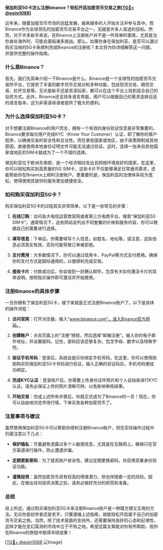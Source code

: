 **保加利亚5G卡怎么注册binance？轻松开启加密货币交易之旅[[TG💪+ @esim1088](https://t.me/s/esim1088)]**

近年来，随着加密货币市场的迅猛发展，越来越多的人开始关注并参与其中。而Binance作为全球领先的加密货币交易平台之一，无疑是许多人首选的目标。然而，对于许多新手来说，在Binance上注册账户并不是一件简单的事情，尤其是当你身处海外时，可能会面临诸多挑战。那么，如果你身在保加利亚，是否可以通过购买当地的5G卡来顺利完成Binance的注册呢？本文将为你详细解答这一问题，并提供完整的操作指南。

### 什么是Binance？

首先，我们先简单介绍一下Binance是什么。Binance是一个全球性的加密货币交易所平台，它提供了丰富的数字货币交易对和多种功能，包括现货交易、期货交易、杠杆交易等。无论是新手还是资深玩家，都可以在这个平台上找到适合自己的投资方式。此外，Binance还支持多语言界面，用户可以根据自己的需求选择合适的语言版本，这为非英语母语者提供了极大的便利。

### 为什么选择保加利亚5G卡？

对于想要注册Binance的用户而言，拥有一个有效的身份验证信息是非常重要的。Binance要求每位用户完成KYC（Know Your Customer）认证，即了解你的客户程序，以确保交易的安全性和合法性。而在某些国家或地区，由于政策限制或其他原因，直接使用本地身份证明文件可能无法通过验证。这时，选择一张来自其他国家或地区的SIM卡就成为了一个不错的选择。

保加利亚位于欧洲东南部，是一个经济相对发达且网络环境良好的国家。在这里，你可以轻松购买到高质量的5G SIM卡，这些卡片不仅能够满足日常通讯需求，还能帮助你在Binance上顺利注册账户。更重要的是，保加利亚的法律体系较为宽松，使得使用其提供的服务更加便捷安全。

### 如何购买保加利亚5G卡？

购买保加利亚5G卡的过程其实非常简单，以下是一些常见的步骤：

1. **在线订购**：访问各大电信运营商官网或者第三方电商平台，搜索“保加利亚5G SIM卡”。通常情况下，这些网站会列出不同套餐的价格和服务内容，你可以根据自己的需要进行选择。
   
2. **填写信息**：下单后，你需要填写个人信息，如姓名、地址等。请注意，这些信息必须真实有效，否则可能导致订单被拒绝。

3. **支付费用**：大多数情况下，你可以通过信用卡、PayPal等方式支付费用。确保你的支付方式是国际通用的，以便顺利完成交易。

4. **接收卡片**：付款成功后，你会收到一封确认邮件，包含有关如何激活卡片的具体说明。按照指示操作即可激活并开始使用。

### 注册Binance的具体步骤

一旦你拥有了保加利亚5G卡，接下来就是正式注册Binance账户了。以下是具体的操作流程：

1. **访问官网**：打开浏览器，输入“www.binance.com”，进入Binance官方网站。

2. **创建账户**：点击页面上的“注册”按钮，然后选择“邮箱注册”。输入你的电子邮件地址，并设置密码。记住，密码应该足够复杂，包含字母、数字以及特殊字符。

3. **验证手机号码**：登录后，系统会提示你绑定手机号码。在这里，你可以使用刚刚购买的保加利亚5G卡号码进行验证。输入正确的验证码后，手机号码便成功绑定。

4. **完成KYC认证**：登录账户后，你需要上传身份证件照片和个人自拍来进行KYC认证。请务必保证上传的照片清晰可辨，以免影响审核结果。

5. **开始交易**：完成上述所有步骤后，你就正式成为了Binance的一员！现在，你可以自由地浏览市场行情，下单买卖各种加密货币了。

### 注意事项与建议

虽然使用保加利亚5G卡可以帮助你顺利注册Binance账户，但在实际操作过程中仍需注意以下几点：

- **保护隐私**：尽量避免泄露过多个人敏感信息，尤其是在互联网上。确保只在官方渠道进行操作，防止遭遇诈骗。
  
- **定期更新密码**：为了提高账户安全性，建议定期更换密码，并启用双重身份验证功能。

- **谨慎投资**：虽然加密货币具有较高的增值潜力，但也伴随着一定的风险。因此，在做出任何投资决策之前，请务必做好充分的研究和准备。

### 总结

综上所述，通过购买保加利亚5G卡来注册Binance账户是一种既方便又实用的方法。无论你是初学者还是老手，只要遵循上述指南，就能轻松开启属于自己的加密货币交易之旅。当然，除了技术层面的支持外，还需要保持良好的心态和纪律性，这样才能在变幻莫测的市场中立于不败之地。希望这篇文章能对你有所帮助，祝你在Binance的旅程中取得丰硕成果！

[[TG💪+ @esim1088](https://t.me/s/esim1088) ![Image](https://i.postimg.cc/4NQfJmqS/Snipaste-2025-05-13-00-14-12.png)]